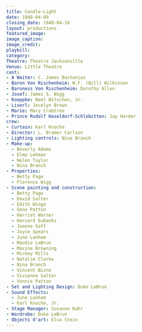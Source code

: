 ```yaml
---
title: Candle-Light
date: 1948-04-09
closing_date: 1948-04-16
layout: productions
featured_image:
image_caption:
image_credit:
playbill:
category:
Theatre: Theatre Jacksonville
Venue: Little Theatre
cast:
- A Waiter: C. James Bastonias
- Baron Von Rischenheim: W.F. (Bill) Wilkinson
- Baroness Von Rischenheim: Dorothy Allen
- Josef: James S. Wigg
- Koeppke: Neel Witschen, Jr.
- Liserl: Jocelyn Brown
- Marie: Mary Crabtree
- Prince Rudolf Haseldorf-Schlobitten: Jay Harder
crew:
- Curtain: Karl Knoche
- Director: L. Bramer Carlson
- Lighting controls: Nina Branch
- Make-up:
  - Beverly Adams
  - Elmo Lehman
  - Helen Taylor
  - Nina Branch
- Properties:
  - Betty Page
  - Florence Wigg
- Scene painting and construction:
  - Betty Page
  - David Salter
  - Edith Wingo
  - Gene Patton
  - Harriet Warner
  - Harvard Eubanks
  - Joanne Goff
  - Joyce Spears
  - June Lanham
  - Maudie LeBrun
  - Maxine Browning
  - Mickey Mills
  - Natalie Clarke
  - Nina Branch
  - Vincent Bizno
  - Vivienne Salter
  - Vonnie Patton
- Set and Lighting Design: Duke LeBrun
- Sound Effects:
  - June Lanham
  - Karl Knoche, Jr.
- Stage Manager: Susanne Kahr
- Wardrobe: Duke LeBrun
- Objects d'art: Elva Stein
---
```


